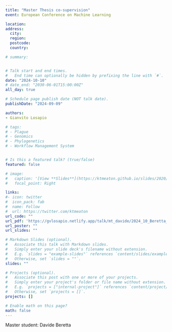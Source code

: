 ```yaml
---
title: "Master Thesis co-supervision"
event: European Conference on Machine Learning

location:
address:
  city:
  region:
  postcode:
  country:

# summary:


# Talk start and end times.
#   End time can optionally be hidden by prefixing the line with `#`.
date: "2024-10-10"
# date_end: "2030-06-01T15:00:00Z"
all_day: true

# Schedule page publish date (NOT talk date).
publishDate: "2024-09-09"

authors:
- Gianvito Losapio

# tags:
# - Plague
# - Genomics
# - Phylogenetics
# - Workflow Management System


# Is this a featured talk? (true/false)
featured: false

# image:
#   caption: '[View **Slides**](https://ktmeaton.github.io/slides/2020/01/30_BEAP.pdf)'
#   focal_point: Right

links:
#- icon: twitter
#  icon_pack: fab
#  name: Follow
#  url: https://twitter.com/ktmeaton
url_code: ""
url_pdf: 'https://gvlosapio.netlify.app/talk/mt_davide/2024_10_Beretta_thesis.pdf'
url_poster: ""
url_slides: ""

# Markdown Slides (optional).
#   Associate this talk with Markdown slides.
#   Simply enter your slide deck's filename without extension.
#   E.g. `slides = "example-slides"` references `content/slides/example-slides.md`.
#   Otherwise, set `slides = ""`.
slides: ""

# Projects (optional).
#   Associate this post with one or more of your projects.
#   Simply enter your project's folder or file name without extension.
#   E.g. `projects = ["internal-project"]` references `content/project/deep-learning/index.md`.
#   Otherwise, set `projects = []`.
projects: []

# Enable math on this page?
math: false
---
```


Master student: Davide Beretta